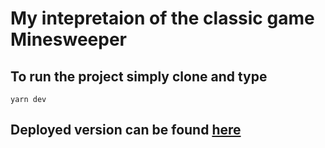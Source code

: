 # My intepretaion of the classic game Minesweeper

## To run the project simply clone and type

```
yarn dev
```

## Deployed version can be found [here](https://tomgodee.github.io/minesweeper/)

